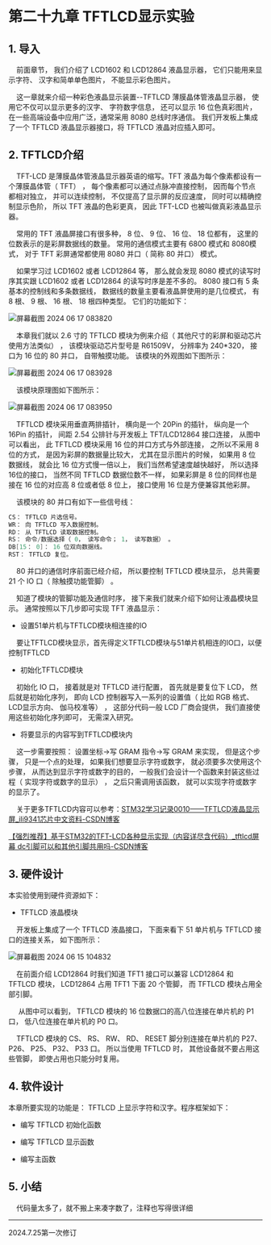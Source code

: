 # 第二十九章 TFTLCD显示实验

## 1. 导入

    前面章节， 我们介绍了 LCD1602 和 LCD12864 液晶显示器， 它们只能用来显示字符、 汉字和简单单色图片， 不能显示彩色图片。 

    这一章就来介绍一种彩色液晶显示装置--TFTLCD 薄膜晶体管液晶显示器， 使用它不仅可以显示更多的汉字、 字符数字信息， 还可以显示 16 位色真彩图片， 在一些高端设备中应用广泛，通常采用 8080 总线时序通信。 我们开发板上集成了一个 TFTLCD 液晶显示器接口，将 TFTLCD 液晶对应插入即可。

## 2. TFTLCD介绍

    TFT-LCD 是薄膜晶体管液晶显示器英语的缩写。TFT 液晶为每个像素都设有一个薄膜晶体管（ TFT） ， 每个像素都可以通过点脉冲直接控制， 因而每个节点都相对独立， 并可以连续控制， 不仅提高了显示屏的反应速度， 同时可以精确控制显示色阶， 所以 TFT 液晶的色彩更真， 因此 TFT-LCD 也被叫做真彩液晶显示器。

    常用的 TFT 液晶屏接口有很多种， 8 位、 9 位、 16 位、 18 位都有， 这里的位数表示的是彩屏数据线的数量。 常用的通信模式主要有 6800 模式和 8080模式， 对于 TFT 彩屏通常都使用 8080 并口（ 简称 80 并口） 模式。

    如果学习过 LCD1602 或者 LCD12864 等， 那么就会发现 8080 模式的读写时序其实跟 LCD1602 或者 LCD12864 的读写时序是差不多的。 8080 接口有 5 条基本的控制线和多条数据线， 数据线的数量主要看液晶屏使用的是几位模式， 有8 根、 9 根、 16 根、 18 根四种类型。 它们的功能如下：

![屏幕截图 2024 06 17 083820](https://img.picgo.net/2024/06/17/-2024-06-17-083820f4d1289a52c34656.png)

    本章我们就以 2.6 寸的 TFTLCD 模块为例来介绍（ 其他尺寸的彩屏和驱动芯片使用方法类似） ， 该模块驱动芯片型号是 R61509V， 分辨率为 240*320， 接口为 16 位的 80 并口， 自带触摸功能。 该模块的外观图如下图所示：

![屏幕截图 2024 06 17 083928](https://img.picgo.net/2024/06/17/-2024-06-17-083928af3ca30c1a9befca.png)

    该模块原理图如下图所示：

![屏幕截图 2024 06 17 083950](https://img.picgo.net/2024/06/17/-2024-06-17-0839506215840147da3744.png)

    TFTLCD 模块采用垂直两排插针， 横向是一个 20Pin 的插针， 纵向是一个16Pin 的插针， 间距 2.54 公排针与开发板上 TFT/LCD12864 接口连接， 从图中可以看出， 此 TFTLCD 模块采用 16 位的并口方式与外部连接， 之所以不采用 8 位的方式， 是因为彩屏的数据量比较大， 尤其在显示图片的时候， 如果用 8 位数据线， 就会比 16 位方式慢一倍以上， 我们当然希望速度越快越好， 所以选择 16位的接口， 当然不同 TFTLCD 数据位数不一样， 如果彩屏是 8 位的同样也是接在 16 位的对应高 8 位或者低 8 位上， 接口使用 16 位是方便兼容其他彩屏。

    该模块的 80 并口有如下一些信号线：

```c
CS： TFTLCD 片选信号。
WR： 向 TFTLCD 写入数据控制。
RD： 从 TFTLCD 读取数据控制。
RS： 命令/数据选择（ 0， 读写命令； 1， 读写数据） 。
DB[15： 0]： 16 位双向数据线。
RST： TFTLCD 复位。
```

    80 并口的通信时序前面已经介绍， 所以要控制 TFTLCD 模块显示， 总共需要 21 个 IO 口（ 除触摸功能管脚） 。

    知道了模块的管脚功能及通信时序， 接下来我们就来介绍下如何让液晶模块显示。 通常按照以下几步即可实现 TFT 液晶显示：

- 设置51单片机与TFTLCD模块相连接的IO

    要让TFTLCD模块显示，首先得定义TFTLCD模块与51单片机相连的IO口，以便控制TFTLCD

- 初始化TFTLCD模块

    初始化 IO 口， 接着就是对 TFTLCD 进行配置， 首先就是要复位下 LCD， 然后就是初始化序列， 即向 LCD 控制器写入一系列的设置值（ 比如 RGB 格式、 LCD显示方向、 伽马校准等） ， 这部分代码一般 LCD 厂商会提供， 我们直接使用这些初始化序列即可， 无需深入研究。 

- 将要显示的内容写到TFTLCD模块内

    这一步需要按照： 设置坐标→写 GRAM 指令→写 GRAM 来实现， 但是这个步骤， 只是一个点的处理， 如果我们想要显示字符或数字， 就必须要多次使用这个步骤， 从而达到显示字符或数字的目的， 一般我们会设计一个函数来封装这些过程（ 实现字符或数字的显示） ， 之后只需调用该函数， 就可以实现字符或数字的显示了。

    关于更多TFTLCD内容可以参考：[STM32学习记录0010——TFTLCD液晶显示屏_ili9341芯片中文资料-CSDN博客](https://blog.csdn.net/qq_43441284/article/details/124413430)

[【强烈推荐】基于STM32的TFT-LCD各种显示实现（内容详尽含代码）_tftlcd屏幕 dc引脚可以和其他引脚共用吗-CSDN博客](https://blog.csdn.net/black_sneak/article/details/125583293)

## 3. 硬件设计

本实验使用到硬件资源如下：

- TFTLCD 液晶模块

    开发板上集成了一个 TFTLCD 液晶接口， 下面来看下 51 单片机与 TFTLCD 接口的连接关系， 如下图所示：

![屏幕截图 2024 06 15 104832](https://img.picgo.net/2024/06/15/-2024-06-15-104832f3dabd34072e98e0.png)

    在前面介绍 LCD12864 时我们知道 TFT1 接口可以兼容 LCD12864 和 TFTLCD 模块， LCD12864 占用 TFT1 下面 20 个管脚， 而 TFTLCD 模块占用全部引脚。

     从图中可以看到， TFTLCD 模块的 16 位数据口的高八位连接在单片机的 P1 口， 低八位连接在单片机的 P0 口。 

    TFTLCD 模块的 CS、 RS、 RW、 RD、 RESET 脚分别连接在单片机的 P27、 P26、 P25、 P32、 P33 口。 所以当使用 TFTLCD 时， 其他设备就不要占用这些管脚， 即使占用也只能分时复用。

## 4. 软件设计

本章所要实现的功能是： TFTLCD 上显示字符和汉字。程序框架如下：

- 编写 TFTLCD 初始化函数

- 编写 TFTLCD 显示函数

- 编写主函数

## 5. 小结

    代码量太多了，就不搬上来凑字数了，注释也写得很详细

---

2024.7.25第一次修订
